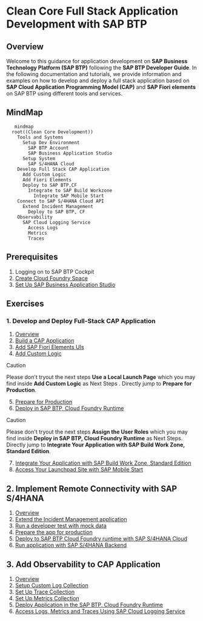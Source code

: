 # Clean Core Full Stack Application Development with SAP BTP

## Overview

Welcome to this guidance for application development on **SAP Business Technology Platform (SAP BTP)** following the **SAP BTP Developer Guide**. In the following documentation and tutorials, we provide information and examples on how to develop and deploy a full stack application based on **SAP Cloud Application Programming Model (CAP)** and **SAP Fiori elements** on SAP BTP using different tools and services.

## MindMap

```mermaid
   mindmap
  root((Clean Core Development))
    Tools and Systems
      Setup Dev Environment
        SAP BTP Account
        SAP Business Application Studio
      Setup System   
        SAP S/4HANA Cloud
    Develop Full Stack CAP Application 
      Add Custom Logic
      Add Fiori Elements
      Deploy to SAP BTP,CF
        Integrate to SAP Build Workzone
          Integrate SAP Mobile Start
    Connect to SAP S/4HANA Cloud API
      Extend Incident Management
        Deploy to SAP BTP, CF
    Observability
      SAP Cloud Logging Service
        Access Logs
        Metrics
        Traces
```
## Prerequisites

1. Logging on to SAP BTP Cockpit
2. [Create Cloud Foundry Space](./space.md)
1. [Set Up SAP Business Application Studio](./bas.md)


## Exercises

### 1. Develop and Deploy Full-Stack CAP Application

1. [Overview](./overview1.md)
2. [Build a CAP Application](https://developers.sap.com/tutorials/build-cap-app.html)
3. [Add SAP Fiori Elements UIs](./docs/generate-fiori-ui.md)
4. [Add Custom Logic](https://developers.sap.com/tutorials/add-custom-logic.html)
> [!CAUTION]
> Please don't tryout the next steps **Use a Local Launch Page** which you may find inside **Add Custom Logic** as Next Steps . Directly jump to **Prepare for Production**.
5. [Prepare for Production](./production.md)
6. [Deploy in SAP BTP, Cloud Foundry Runtime](https://developers.sap.com/tutorials/deploy-to-cf.html)
> [!CAUTION]
> Please don't tryout the next steps **Assign the User Roles** which you may find inside **Deploy in SAP BTP, Cloud Foundry Runtime** as Next Steps. Directly jump to **Integrate Your Application with SAP Build Work Zone, Standard Edition**.
7. [Integrate Your Application with SAP Build Work Zone, Standard Edition](https://developers.sap.com/tutorials/integrate-with-work-zone.html)
8. [Access Your Launchpad Site with SAP Mobile Start](./docs/mobilestart.md)

## 2. Implement Remote Connectivity with SAP S/4HANA

1. [Overview](./overview2.md)
2. [Extend the Incident Management аpplication](./docs/extend-app.md)
3. [Run a developer test with mock data](./docs/test-with-mock.md)
4. [Prepare the app for production](./docs/prep-for-prod.md)
5. [Deploy to SAP BTP Cloud Foundry runtime with SAP S/4HANA Cloud](./docs/deploy-to-cf.md)
6. [Run application with SAP S/4HANA Backend](https://github.com/SAP-samples/btp-developer-guide-cap/blob/main/documentation/remote-service/test-the-application/test-the-app.md)

## 3. Add Observability to CAP Application

1. [Overview](./overview3.md)
2. [Setup Custom Log Collection](https://github.com/SAP-samples/btp-developer-guide-cap/blob/main/documentation/observability/2-implement.md)
3. [Set Up Trace Collection](https://github.com/SAP-samples/btp-developer-guide-cap/blob/main/documentation/observability/3-implement-traces.md)
4. [Set Up Metrics Collection](https://github.com/SAP-samples/btp-developer-guide-cap/blob/main/documentation/observability/metrics.md)
5. [Deploy Application in the SAP BTP, Cloud Foundry Runtime](https://github.com/SAP-samples/btp-developer-guide-cap/blob/main/documentation/observability/4-deploy-to-cf-ws.md)
6. [Access Logs, Metrics and Traces Using SAP Cloud Logging Service](https://github.com/SAP-samples/btp-developer-guide-cap/blob/main/documentation/observability/6-test-the-flow.md)


